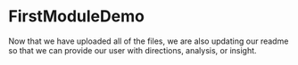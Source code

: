 # FirstModuleDemo

Now that we have uploaded all of the files, we are also updating our readme so that we can provide our user with directions, analysis, or insight.
